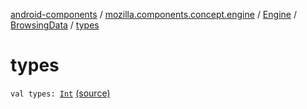[android-components](../../../index.md) / [mozilla.components.concept.engine](../../index.md) / [Engine](../index.md) / [BrowsingData](index.md) / [types](./types.md)

# types

`val types: `[`Int`](https://kotlinlang.org/api/latest/jvm/stdlib/kotlin/-int/index.html) [(source)](https://github.com/mozilla-mobile/android-components/blob/master/components/concept/engine/src/main/java/mozilla/components/concept/engine/Engine.kt#L31)